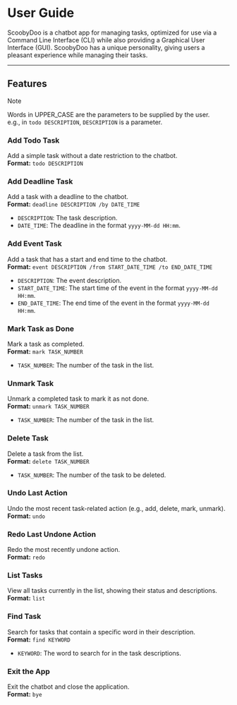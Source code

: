 # User Guide

ScoobyDoo is a chatbot app for managing tasks, optimized for use via a Command Line Interface (CLI) while also providing a Graphical User Interface (GUI). ScoobyDoo has a unique personality, giving users a pleasant experience while managing their tasks.

---
## Features

> [!NOTE]  
> Words in UPPER_CASE are the parameters to be supplied by the user.  
> e.g., in `todo DESCRIPTION`, `DESCRIPTION` is a parameter.

### Add Todo Task
Add a simple task without a date restriction to the chatbot.  
**Format:** `todo DESCRIPTION`

### Add Deadline Task
Add a task with a deadline to the chatbot.  
**Format:** `deadline DESCRIPTION /by DATE_TIME`
- `DESCRIPTION`: The task description.
- `DATE_TIME`: The deadline in the format `yyyy-MM-dd HH:mm`.

### Add Event Task
Add a task that has a start and end time to the chatbot.  
**Format:** `event DESCRIPTION /from START_DATE_TIME /to END_DATE_TIME`
- `DESCRIPTION`: The event description.
- `START_DATE_TIME`: The start time of the event in the format `yyyy-MM-dd HH:mm`.
- `END_DATE_TIME`: The end time of the event in the format `yyyy-MM-dd HH:mm`.

### Mark Task as Done
Mark a task as completed.  
**Format:** `mark TASK_NUMBER`
- `TASK_NUMBER`: The number of the task in the list.

### Unmark Task
Unmark a completed task to mark it as not done.  
**Format:** `unmark TASK_NUMBER`
- `TASK_NUMBER`: The number of the task in the list.

### Delete Task
Delete a task from the list.  
**Format:** `delete TASK_NUMBER`
- `TASK_NUMBER`: The number of the task to be deleted.

### Undo Last Action
Undo the most recent task-related action (e.g., add, delete, mark, unmark).  
**Format:** `undo`

### Redo Last Undone Action
Redo the most recently undone action.  
**Format:** `redo`

### List Tasks
View all tasks currently in the list, showing their status and descriptions.  
**Format:** `list`

### Find Task
Search for tasks that contain a specific word in their description.  
**Format:** `find KEYWORD`
- `KEYWORD`: The word to search for in the task descriptions.

### Exit the App
Exit the chatbot and close the application.  
**Format:** `bye`
